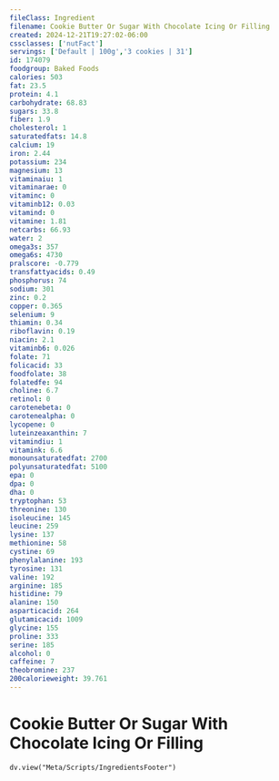 ```yaml
---
fileClass: Ingredient
filename: Cookie Butter Or Sugar With Chocolate Icing Or Filling
created: 2024-12-21T19:27:02-06:00
cssclasses: ['nutFact']
servings: ['Default | 100g','3 cookies | 31']
id: 174079
foodgroup: Baked Foods
calories: 503
fat: 23.5
protein: 4.1
carbohydrate: 68.83
sugars: 33.8
fiber: 1.9
cholesterol: 1
saturatedfats: 14.8
calcium: 19
iron: 2.44
potassium: 234
magnesium: 13
vitaminaiu: 1
vitaminarae: 0
vitaminc: 0
vitaminb12: 0.03
vitamind: 0
vitamine: 1.81
netcarbs: 66.93
water: 2
omega3s: 357
omega6s: 4730
pralscore: -0.779
transfattyacids: 0.49
phosphorus: 74
sodium: 301
zinc: 0.2
copper: 0.365
selenium: 9
thiamin: 0.34
riboflavin: 0.19
niacin: 2.1
vitaminb6: 0.026
folate: 71
folicacid: 33
foodfolate: 38
folatedfe: 94
choline: 6.7
retinol: 0
carotenebeta: 0
carotenealpha: 0
lycopene: 0
luteinzeaxanthin: 7
vitamindiu: 1
vitamink: 6.6
monounsaturatedfat: 2700
polyunsaturatedfat: 5100
epa: 0
dpa: 0
dha: 0
tryptophan: 53
threonine: 130
isoleucine: 145
leucine: 259
lysine: 137
methionine: 58
cystine: 69
phenylalanine: 193
tyrosine: 131
valine: 192
arginine: 185
histidine: 79
alanine: 150
asparticacid: 264
glutamicacid: 1009
glycine: 155
proline: 333
serine: 185
alcohol: 0
caffeine: 7
theobromine: 237
200calorieweight: 39.761
---
```


# Cookie Butter Or Sugar With Chocolate Icing Or Filling

```dataviewjs
dv.view("Meta/Scripts/IngredientsFooter")
```